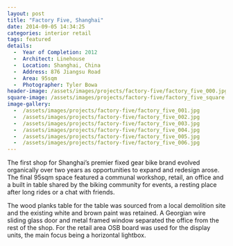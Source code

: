 ```yaml
---
layout: post
title: "Factory Five, Shanghai"
date: 2014-09-05 14:34:25
categories: interior retail
tags: featured
details:
  -  Year of Completion: 2012
  -  Architect: Linehouse
  -  Location: Shanghai, China
  -  Address: 876 Jiangsu Road
  -  Area: 95sqm 
  -  Photographer: Tyler Bowa
header-image: /assets/images/projects/factory-five/factory_five_000.jpg
square-image: /assets/images/projects/factory-five/factory_five_square.jpg
image-gallery:
  -  /assets/images/projects/factory-five/factory_five_001.jpg
  -  /assets/images/projects/factory-five/factory_five_002.jpg
  -  /assets/images/projects/factory-five/factory_five_003.jpg
  -  /assets/images/projects/factory-five/factory_five_004.jpg
  -  /assets/images/projects/factory-five/factory_five_005.jpg
  -  /assets/images/projects/factory-five/factory_five_006.jpg
---
```

The first shop for Shanghai’s premier fixed gear bike brand evolved organically over two years as opportunities to expand and redesign arose. The final 95sqm space featured a communal workshop, retail, an office and a built in table shared by the biking community for events, a resting place after long rides or a chat with friends.

The wood planks table for the table was sourced from a local demolition site and the existing white and brown paint was retained. A Georgian wire sliding glass door and metal framed window separated the office from the rest of the shop. For the retail area OSB board was used for the display units, the main focus being a horizontal lightbox.